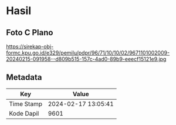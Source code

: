 # Hasil

## Foto C Plano

https://sirekap-obj-formc.kpu.go.id/e329/pemilu/pdpr/96/71/10/10/02/9671101002009-20240215-091958--d809b515-157c-4ad0-89b9-eeecf15121e9.jpg


## Metadata

| Key        | Value               |
| ---------- | ------------------- |
| Time Stamp | 2024-02-17 13:05:41 |
| Kode Dapil | 9601                |



